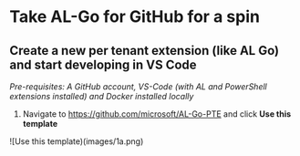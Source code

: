 # Take AL-Go for GitHub for a spin
## Create a new per tenant extension (like AL Go) and start developing in VS Code
*Pre-requisites: A GitHub account, VS-Code (with AL and PowerShell extensions installed) and Docker installed locally*

1.	Navigate to https://github.com/microsoft/AL-Go-PTE and click **Use this template**

![Use this template)(images/1a.png)



